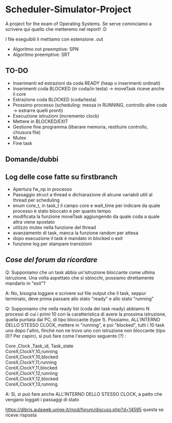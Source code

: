 # Scheduler-Simulator-Project

A project for the exam of Operating Systems.
Se serve cominciamo a scrivere qui quello che metteremo nel report! :D

I file eseguibili li mettiamo con estensione .out

* Algoritmo not preemptive: SPN
* Algoritmo preemptive: SRT

## TO-DO

* Inserimenti ed estrazioni da coda READY (heap o inserimenti ordinati)
* Inserimenti coda BLOCKED (in coda/in testa) -> moveTask riceve anche il core
* Estrazione coda BLOCKED (coda/testa)
* Prossimo processo (scheduling: messa in RUNNING, controllo altre code -> estrarre quelli pronti)
* Esecuzione istruzioni (incremento clock)
* Mettere in BLOCKED/EXIT
* Gestione fine programma (liberare memoria, restituire controllo, chiusura file)
* Mutex
* Fine task

## Domande/dubbi

## Log delle cose fatte su firstbranch

* Apertura fw_np in processo
* Passaggio struct a thread e dichiarazione di alcune variabili utili al thread per scheduling
* enum core_t, in task_t il campo core e wait_time per indicare da quale processo è stato bloccato e per quanto tempo
* modificata la funzione moveTask aggiungendo da quale coda a quale altra viene spostato
* utilizzo mutex nella funzione del thread
* avanzamento di task, manca la funzione random per attesa
* dopo esecuzione il task è mandato in blocked o exit
* funzione log per stampare transizioni

## _Cose del forum da ricordare_

Q: Supponiamo che un task abbia un'istruzione bloccante come ultima istruzione. Una volta aspettato che si sblocchi, possiamo direttamente mandarlo in "exit"?

A: No, bisogna loggare e scrivere sul file output che il task, seppur terminato, deve prima passare allo stato "ready" e allo stato "running"
 
Q: Supponiamo che nella ready list (coda dei task ready) abbiamo N processi di cui i primi 10 con la caratteristica di avere la prossima istruzione, quella puntata dal PC, di tipo bloccante (type 1). Possiamo, ALL'INTERNO DELLO STESSO CLOCK, mettere in "running", e poi "blocked", tutti i 10 task uno dopo l'altro, finché non ne trovo uno con istruzione non bloccante (tipo 0)? Per capirci, si può fare come l'esempio seguente (?) :

Core ,Clock ,Task_id, Task_state\
CoreX,ClockY,10,running\
CoreX,ClockY,10,blocked\
CoreX,ClockY,11,running\
CoreX,ClockY,11,blocked\
CoreX,ClockY,12,running\
CoreX,ClockY,12,blocked\
CoreX,ClockY,13,running

A: Sì, si può fare anche ALL'INTERNO DELLO STESSO CLOCK, a patto che vengano loggati i passaggi di stato

https://dibris.aulaweb.unige.it/mod/forum/discuss.php?d=14595 questa se riceve risposta

